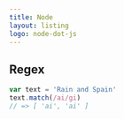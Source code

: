 ```yaml
---
title: Node
layout: listing
logo: node-dot-js
---
```



## Regex

```javascript
var text = 'Rain and Spain'
text.match(/ai/gi)
// => [ 'ai', 'ai' ]
```
